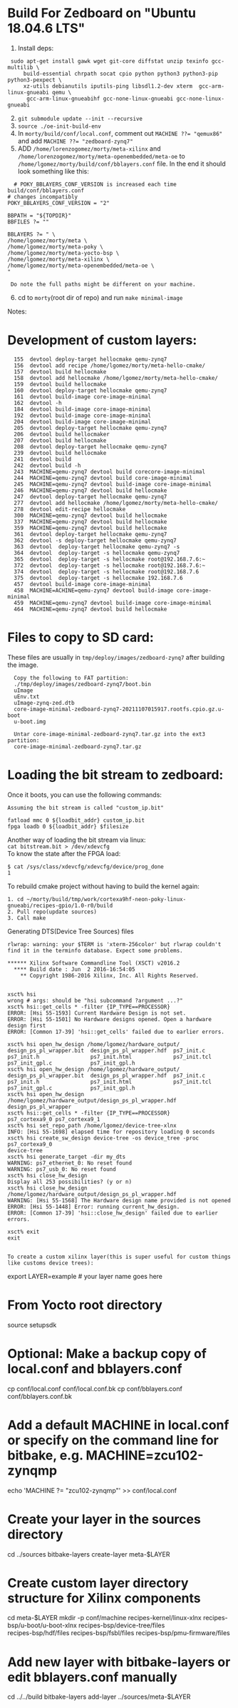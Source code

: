 # Build For Zedboard on "Ubuntu 18.04.6 LTS"

1. Install deps:
````
 sudo apt-get install gawk wget git-core diffstat unzip texinfo gcc-multilib \
     build-essential chrpath socat cpio python python3 python3-pip python3-pexpect \
     xz-utils debianutils iputils-ping libsdl1.2-dev xterm  gcc-arm-linux-gnueabi qemu \
      gcc-arm-linux-gnueabihf gcc-none-linux-gnueabi gcc-none-linux-gnueabi
````
2. `git submodule update --init --recursive`
3. `source ./oe-init-build-env`
4. In `morty/build/conf/local.conf`, comment out `MACHINE ??= "qemux86"` and add
    `MACHINE ??= "zedboard-zynq7"`
5. ADD `/home/lorenzogomez/morty/meta-xilinx` and  `/home/lorenzogomez/morty/meta-openembedded/meta-oe` to `/home/lgomez/morty/build/conf/bblayers.conf` file.
   In the end it should look something like this:
  ```
    # POKY_BBLAYERS_CONF_VERSION is increased each time build/conf/bblayers.conf
# changes incompatibly
POKY_BBLAYERS_CONF_VERSION = "2"

BBPATH = "${TOPDIR}"
BBFILES ?= ""

BBLAYERS ?= " \
  /home/lgomez/morty/meta \
  /home/lgomez/morty/meta-poky \
  /home/lgomez/morty/meta-yocto-bsp \
  /home/lgomez/morty/meta-xilinx \
  /home/lgomez/morty/meta-openembedded/meta-oe \ 
  "
   
   Do note the full paths might be different on your machine.
```


6. cd to `morty`(root dir of repo) and run `make minimal-image`
   
Notes:

# Development of custom layers:
```
  155  devtool deploy-target hellocmake qemu-zynq7
  156  devtool add recipe /home/lgomez/morty/meta-hello-cmake/
  157  devtool build hellocmake
  158  devtool add hellocmake /home/lgomez/morty/meta-hello-cmake/
  159  devtool build hellocmake
  160  devtool deploy-target hellocmake qemu-zynq7
  161  devtool build-image core-image-minimal
  162  devtool -h
  184  devtool build-image core-image-minimal
  192  devtool build-image core-image-minimal
  204  devtool build-image core-image-minimal
  205  devtool deploy-target hellocmake qemu-zynq7
  206  devtool build hellocmaker
  207  devtool build hellocmake
  208  devtool deploy-target hellocmake qemu-zynq7
  239  devtool build hellocmake
  241  devtool build
  242  devtool build -h
  243  MACHINE=qemu-zynq7 devtool build corecore-image-minimal 
  244  MACHINE=qemu-zynq7 devtool build core-image-minimal 
  245  MACHINE=qemu-zynq7 devtool build-image core-image-minimal 
  246  MACHINE=qemu-zynq7 devtool build hellocmake 
  247  devtool deploy-target hellocmake qemu-zynq7 
  277  devtool add hellocmake /home/lgomez/morty/meta-hello-cmake/
  278  devtool edit-recipe hellocmake
  300  MACHINE=qemu-zynq7 devtool build hellocmake 
  337  MACHINE=qemu-zynq7 devtool build hellocmake 
  359  MACHINE=qemu-zynq7 devtool build hellocmake 
  361  devtool deploy-target hellocmake qemu-zynq7
  362  devtool -s deploy-target hellocmake qemu-zynq7
  363  devtool  deploy-target hellocmake qemu-zynq7 -s
  364  devtool  deploy-target -s hellocmake qemu-zynq7 
  365  devtool  deploy-target -s hellocmake root@192.168.7.6:~
  372  devtool  deploy-target -s hellocmake root@192.168.7.6:~
  374  devtool  deploy-target -s hellocmake root@192.168.7.6
  375  devtool  deploy-target -s hellocmake 192.168.7.6
  457  devtool build-image core-image-minimal
  458  MACHINE=ACHINE=qemu-zynq7 devtool build-image core-image-minimal
  459  MACHINE=qemu-zynq7 devtool build-image core-image-minimal
  464  MACHINE=qemu-zynq7 devtool build hellocmake

```

# Files to copy to SD card:

These files are usually in `tmp/deploy/images/zedboard-zynq7` after building the image.
```
  Copy the following to FAT partition:
  ./tmp/deploy/images/zedboard-zynq7/boot.bin
  uImage 
  uEnv.txt
  uImage-zynq-zed.dtb 
  core-image-minimal-zedboard-zynq7-20211107015917.rootfs.cpio.gz.u-boot
  u-boot.img

  Untar core-image-minimal-zedboard-zynq7.tar.gz into the ext3 partition:
  core-image-minimal-zedboard-zynq7.tar.gz
```
# Loading the bit stream to zedboard:
Once it boots, you can use the following commands:

```
Assuming the bit stream is called "custom_ip.bit"

fatload mmc 0 ${loadbit_addr} custom_ip.bit
fpga loadb 0 ${loadbit_addr} $filesize
```

Another way of loading the bit stream via linux:  
`cat bitstream.bit > /dev/xdevcfg`  
To know the state after the FPGA load:
```
$ cat /sys/class/xdevcfg/xdevcfg/device/prog_done
1
```

To rebuild cmake project without having to build the kernel again:
```
1. cd ~/morty/build/tmp/work/cortexa9hf-neon-poky-linux-gnueabi/recipes-gpio/1.0-r0/build
2. Pull repo(update sources)
3. Call make
```

Generating DTS(Device Tree Sources) files
```
rlwrap: warning: your $TERM is 'xterm-256color' but rlwrap couldn't find it in the terminfo database. Expect some problems.

****** Xilinx Software Commandline Tool (XSCT) v2016.2
  **** Build date : Jun  2 2016-16:54:05
    ** Copyright 1986-2016 Xilinx, Inc. All Rights Reserved.


xsct% hsi                                                                                                                                                                                                          
wrong # args: should be "hsi subcommand ?argument ...?"
xsct% hsi::get_cells * -filter {IP_TYPE==PROCESSOR}                                                                                                                                                                
ERROR: [Hsi 55-1593] Current Hardware Design is not set.
ERROR: [Hsi 55-1501] No Hardware designs opened. Open a hardware design first
ERROR: [Common 17-39] 'hsi::get_cells' failed due to earlier errors.

xsct% hsi open_hw_design /home/lgomez/hardware_output/                                                                                                                                                             
design_ps_pl_wrapper.bit  design_ps_pl_wrapper.hdf  ps7_init.c                ps7_init.h                ps7_init.html             ps7_init.tcl              ps7_init_gpl.c            ps7_init_gpl.h
xsct% hsi open_hw_design /home/lgomez/hardware_output/
design_ps_pl_wrapper.bit  design_ps_pl_wrapper.hdf  ps7_init.c                ps7_init.h                ps7_init.html             ps7_init.tcl              ps7_init_gpl.c            ps7_init_gpl.h
xsct% hsi open_hw_design /home/lgomez/hardware_output/design_ps_pl_wrapper.hdf 
design_ps_pl_wrapper                                                                                                                                                                                               
xsct% hsi::get_cells * -filter {IP_TYPE==PROCESSOR}                                                                                                                                                                
ps7_cortexa9_0 ps7_cortexa9_1
xsct% hsi set_repo_path /home/lgomez/device-tree-xlnx                                                                                                                                                              
INFO: [Hsi 55-1698] elapsed time for repository loading 0 seconds                                                                                                                                                  
xsct% hsi create_sw_design device-tree -os device_tree -proc ps7_cortexa9_0                                                                                                                                        
device-tree
xsct% hsi generate_target -dir my_dts                                                                                                                                                                              
WARNING: ps7_ethernet_0: No reset found                                                                                                                                                                            
WARNING: ps7_usb_0: No reset found                                                                                                                                                                                 
xsct% hsi close_hw_design                                                                                                                                                                                          
Display all 253 possibilities? (y or n)
xsct% hsi close_hw_design /home/lgomez/hardware_output/design_ps_pl_wrapper.hdf
WARNING: [Hsi 55-1568] The Hardware design name provided is not opened
ERROR: [Hsi 55-1448] Error: running current_hw_design.
ERROR: [Common 17-39] 'hsi::close_hw_design' failed due to earlier errors.

xsct% exit                                                                                                                                                                                                         
exit
```
```

To create a custom xilinx layer(this is super useful for custom things like customs device trees):
```
export LAYER=example # your layer name goes here
# From Yocto root directory
source setupsdk
# Optional: Make a backup copy of local.conf and bblayers.conf
cp conf/local.conf conf/local.conf.bk
cp conf/bblayers.conf conf/bblayers.conf.bk
# Add a default MACHINE in local.conf or specify on the command line for bitbake, e.g. MACHINE=zcu102-zynqmp
echo 'MACHINE ?= "zcu102-zynqmp"' >> conf/local.conf
# Create your layer in the sources directory
cd ../sources
bitbake-layers create-layer meta-$LAYER
# Create custom layer directory structure for Xilinx components
cd meta-$LAYER
mkdir -p conf/machine recipes-kernel/linux-xlnx recipes-bsp/u-boot/u-boot-xlnx recipes-bsp/device-tree/files \
recipes-bsp/hdf/files recipes-bsp/fsbl/files recipes-bsp/pmu-firmware/files
# Add new layer with bitbake-layers or edit bblayers.conf manually
cd ../../build
bitbake-layers add-layer ../sources/meta-$LAYER
```
